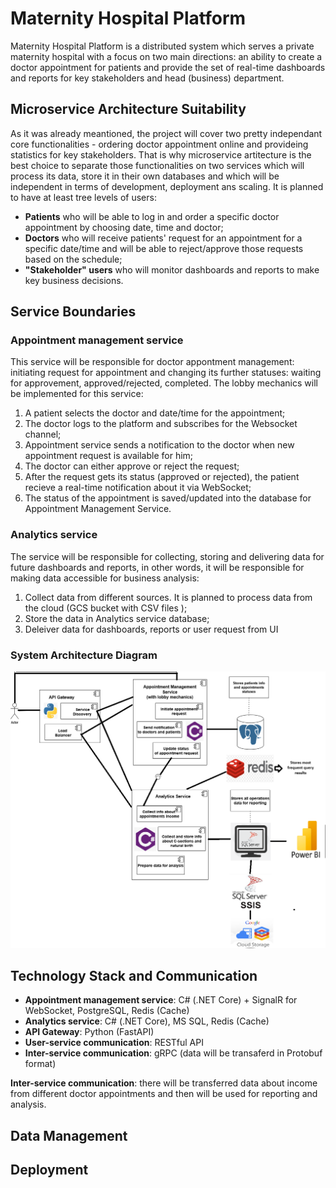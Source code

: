 # Maternity Hospital Platform
Maternity Hospital Platform is a distributed system which serves a private maternity hospital with a focus on two main directions: an ability to create a doctor appointment for patients and provide the set of real-time dashboards and reports for key stakeholders and head (business) department. 

## Microservice Architecture Suitability 
As it was already meantioned, the project will cover two pretty independant core functionalities - ordering doctor appointment online and provideing statistics for key stakeholders. That is why microservice artitecture is the best choice to separate those functionalities on two services which will process its data, store it in their own databases and which will be independent in terms of development, deployment ans scaling. It is planned to have at least tree levels of users: 

* **Patients** who will be able to log in and order a specific doctor appointment by choosing date, time and doctor;
* **Doctors** who will receive patients' request for an appointment for a specific date/time and will be able to reject/approve those requests based on the schedule;
* **"Stakeholder" users** who will monitor dashboards and reports to make key business decisions.

## Service Boundaries
### Appointment management service
This service will be responsible for doctor appontment management: initiating request for appointment and changing its further statuses: waiting for approvement, approved/rejected, completed. The lobby mechanics will be implemented for this service:
1. A patient selects the doctor and date/time for the appointment;
2. The doctor logs to the platform and subscribes for the Websocket channel;
3. Appointment service sends a notification to the doctor when new appointment request is available for him;
4. The doctor can either approve or reject the request;
5. After the request gets its status (approved or rejected), the patient recieve a real-time notification about it via WebSocket;
6. The status of the appointment is saved/updated into the database for Appointment Management Service.

### Analytics service
The service will be responsible for collecting, storing and delivering data for future dashboards and reports, in other words, it will be responsible for making data accessible for business analysis:
1. Collect data from different sources. It is planned to process data from the cloud (GCS bucket with CSV files );
2. Store the data in Analytics service database;
3. Deleiver data for dashboards, reports or user request from UI

### System Architecture Diagram
![System Architecture](images/System%20Diagram.png)

## Technology Stack and Communication
* **Appointment management service**: C# (.NET Core) + SignalR for WebSocket, PostgreSQL, Redis (Cache)
* **Analytics service**: C# (.NET Core), MS SQL, Redis (Cache)
* **API Gateway**: Python (FastAPI)
* **User-service communication**: RESTful API
* **Inter-service communication**: gRPC (data will be transaferd in Protobuf format)

**Inter-service communication**: there will be transferred data about income from different doctor appointments and then will be used for reporting and analysis.

## Data Management
## Deployment